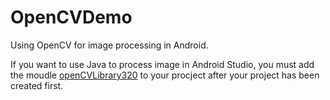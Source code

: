 # OpenCVDemo

Using OpenCV for image processing in Android.

If you want to use Java to process image in Android Studio, you must add the moudle [openCVLibrary320](https://github.com/InnoFang/Android-Code-Demos/tree/master/OpenCVDemo/openCVLibrary320) to your procject after your project has been created first.
